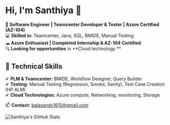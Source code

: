 # Hi, I'm Santhiya  👋  

🚀 **Software Engineer | Teamcenter Developer & Tester | Azure Certified (AZ-104)**  
💻 **Skilled in:** Teamcenter, Java, SQL, BMIDE, Manual Testing  
☁ **Azure Enthusiast | Completed Internship & AZ-104 Certified**  
🔍 **Looking for opportunities** in **Cloud technology **  

## 🔧 Technical Skills  
✔ **PLM & Teamcenter:** BMIDE, Workflow Designer, Query Builder  
✔ **Testing:** Manual Testing (Regression, Smoke, Sanity), Test Case Creation (HP ALM)  
✔ **Cloud Technologies:** Azure compute, Networking, monitoring, Storage  

📫 **Contact:** balasandy1615@gmail.com

![Santhiya's GitHub Stats](https://github-readme-stats.vercel.app/api?username=santhiyap&show_icons=true&theme=radical)  

